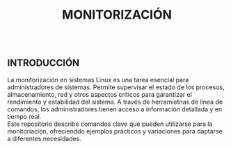 <h1 align="center"> MONITORIZACIÓN </h1>
 
<br>
<br>  

## INTRODUCCIÓN  
La monitorización en sistemas Linux es una tarea esencial para administradores de sistemas. Permite supervisar el estado de los procesos, almacenamiento, red y otros aspectos críticos para garantizar el rendimiento y estabilidad del sistema. A través de herramietnas de línea de comandos, los administradores tienen acceso a información detallada y en tiempo real.  
Este repositorio describe comandos clave que pueden utilizarse para la monitoriación, ofrecienddo ejemplos prácticos y variaciones para daptarse a diferentes necesidades.
